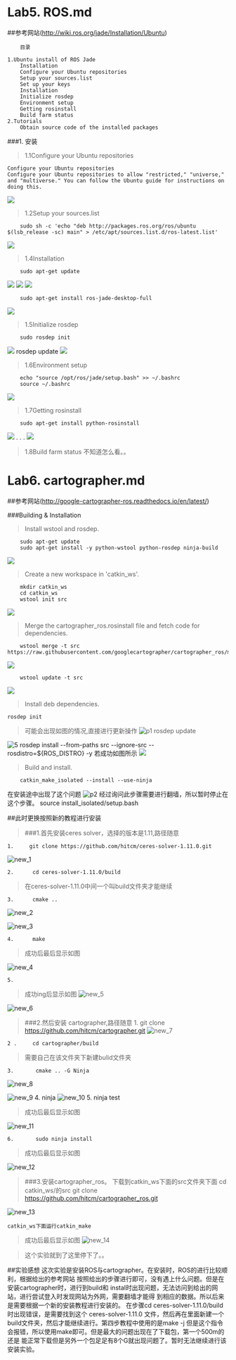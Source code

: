 # Lab5. ROS.md


##参考网站(http://wiki.ros.org/jade/Installation/Ubuntu)

        目录

    1.Ubuntu install of ROS Jade
        Installation
        Configure your Ubuntu repositories
        Setup your sources.list
        Set up your keys
        Installation
        Initialize rosdep
        Environment setup
        Getting rosinstall
        Build farm status
    2.Tutorials
        Obtain source code of the installed packages
 

###1. 安装
>1.1Configure your Ubuntu repositories
    
    Configure your Ubuntu repositories
    Configure your Ubuntu repositories to allow "restricted," "universe," 
    and "multiverse." You can follow the Ubuntu guide for instructions on
    doing this.
![](https://github.com/Crazy-Jesse/ES2016_14353110/blob/master/DOL/lab5ROS/1.PNG)
>1.2Setup your sources.list

        sudo sh -c 'echo "deb http://packages.ros.org/ros/ubuntu $(lsb_release -sc) main" > /etc/apt/sources.list.d/ros-latest.list'
![](https://github.com/Crazy-Jesse/ES2016_14353110/blob/master/DOL/lab5ROS/2.PNG)
    
>1.4Installation
      
        sudo apt-get update
![](https://github.com/Crazy-Jesse/ES2016_14353110/blob/master/DOL/lab5ROS/3.PNG)
![](https://github.com/Crazy-Jesse/ES2016_14353110/blob/master/DOL/lab5ROS/4.PNG)
![](https://github.com/Crazy-Jesse/ES2016_14353110/blob/master/DOL/lab5ROS/5.PNG)
    
        sudo apt-get install ros-jade-desktop-full
![](https://github.com/Crazy-Jesse/ES2016_14353110/blob/master/DOL/lab5ROS/6.PNG)
    
>1.5Initialize rosdep

        sudo rosdep init
![](https://github.com/Crazy-Jesse/ES2016_14353110/blob/master/DOL/lab5ROS/7.PNG)
        rosdep update
![](https://github.com/Crazy-Jesse/ES2016_14353110/blob/master/DOL/lab5ROS/8.PNG)
         
>1.6Environment setup

        echo "source /opt/ros/jade/setup.bash" >> ~/.bashrc
        source ~/.bashrc
![](https://github.com/Crazy-Jesse/ES2016_14353110/blob/master/DOL/lab5ROS/9.PNG)
     
>1.7Getting rosinstall

        sudo apt-get install python-rosinstall
![](https://github.com/Crazy-Jesse/ES2016_14353110/blob/master/DOL/lab5ROS/10.PNG)
     .
     .
     .
![](https://github.com/Crazy-Jesse/ES2016_14353110/blob/master/DOL/lab5ROS/11.PNG)
     
>1.8Build farm status
        不知道怎么看。。


# Lab6. cartographer.md


##参考网站(http://google-cartographer-ros.readthedocs.io/en/latest/)

       

###Building & Installation
> Install wstool and rosdep.

        sudo apt-get update
        sudo apt-get install -y python-wstool python-rosdep ninja-build
![](https://github.com/Crazy-Jesse/ES2016_14353110/blob/master/DOL/lab6Cartographer/1.PNG)
> Create a new workspace in 'catkin_ws'.

        mkdir catkin_ws
        cd catkin_ws
        wstool init src
![](https://github.com/Crazy-Jesse/ES2016_14353110/blob/master/DOL/lab6Cartographer/2.PNG)

> Merge the cartographer_ros.rosinstall file and fetch code for dependencies.

        wstool merge -t src https://raw.githubusercontent.com/googlecartographer/cartographer_ros/master/cartographer_ros.rosinstall
![](https://github.com/Crazy-Jesse/ES2016_14353110/blob/master/DOL/lab6Cartographer/3.PNG)
    
        wstool update -t src
![](https://github.com/Crazy-Jesse/ES2016_14353110/blob/master/DOL/lab6Cartographer/4.PNG)

> Install deb dependencies.

    rosdep init
>可能会出现如图的情况,直接进行更新操作
![p1](https://github.com/Crazy-Jesse/ES2016_14353110/blob/master/DOL/lab6Cartographer/p1.PNG)
        rosdep update
    
![5](https://github.com/Crazy-Jesse/ES2016_14353110/blob/master/DOL/lab6Cartographer/5.PNG)
        rosdep install --from-paths src --ignore-src --rosdistro=${ROS_DISTRO} -y
    若成功如图所示
![](https://github.com/Crazy-Jesse/ES2016_14353110/blob/master/DOL/lab6Cartographer/6.PNG)

> Build and install.

        catkin_make_isolated --install --use-ninja
在安装途中出现了这个问题
![p2](https://github.com/Crazy-Jesse/ES2016_14353110/blob/master/DOL/lab6Cartographer/7.PNG)
经过询问此步骤需要进行翻墙，所以暂时停止在这个步骤。
        source install_isolated/setup.bash
        
##此时更换按照新的教程进行安装
>###1.首先安装ceres solver，选择的版本是1.11,路径随意

    1.     git clone https://github.com/hitcm/ceres-solver-1.11.0.git
![new_1](https://github.com/Crazy-Jesse/ES2016_14353110/blob/master/DOL/lab6Cartographer/new_1.PNG)

    2.      cd ceres-solver-1.11.0/build
>在ceres-solver-1.11.0中间一个叫build文件夹才能继续
   
    3.      cmake ..
![new_2](https://github.com/Crazy-Jesse/ES2016_14353110/blob/master/DOL/lab6Cartographer/new_2.PNG)

![new_3](https://github.com/Crazy-Jesse/ES2016_14353110/blob/master/DOL/lab6Cartographer/new_3.PNG)
   
    4.      make 
>成功后最后显示如图

![new_4](https://github.com/Crazy-Jesse/ES2016_14353110/blob/master/DOL/lab6Cartographer/new_4.PNG)

    5.      
>成功ing后显示如图
![new_5](https://github.com/Crazy-Jesse/ES2016_14353110/blob/master/DOL/lab6Cartographer/new_5.PNG)

![new_6](https://github.com/Crazy-Jesse/ES2016_14353110/blob/master/DOL/lab6Cartographer/new_6.PNG)

>###2.然后安装 cartographer,路径随意
    1.      git clone https://github.com/hitcm/cartographer.git
![new_7](https://github.com/Crazy-Jesse/ES2016_14353110/blob/master/DOL/lab6Cartographer/new_7.PNG)
    
    2 .     cd cartographer/build 
>需要自己在该文件夹下新建bulid文件夹

    3.       cmake .. -G Ninja 
![new_8](https://github.com/Crazy-Jesse/ES2016_14353110/blob/master/DOL/lab6Cartographer/new_8.PNG)

![new_9](https://github.com/Crazy-Jesse/ES2016_14353110/blob/master/DOL/lab6Cartographer/new_9.PNG)
    4.       ninja 
![new_10](https://github.com/Crazy-Jesse/ES2016_14353110/blob/master/DOL/lab6Cartographer/new_10.PNG)
    5.       ninja test 
>成功后最后显示如图

![new_11](https://github.com/Crazy-Jesse/ES2016_14353110/blob/master/DOL/lab6Cartographer/new_11.PNG)
    
    6.       sudo ninja install 
    
>成功后最后显示如图

![new_12](https://github.com/Crazy-Jesse/ES2016_14353110/blob/master/DOL/lab6Cartographer/new_12.PNG)

>###3.安装cartographer_ros。
>下载到catkin_ws下面的src文件夹下面 
    cd catkin_ws/的src
    git clone https://github.com/hitcm/cartographer_ros.git
    
![new_13](https://github.com/Crazy-Jesse/ES2016_14353110/blob/master/DOL/lab6Cartographer/new_13.PNG)

    catkin_ws下面运行catkin_make
    
>成功后最后显示如图
![new_14](https://github.com/Crazy-Jesse/ES2016_14353110/blob/master/DOL/lab6Cartographer/new_14.PNG)

>这个实验就到了这里停下了。。

##实验感想
        这次实验是安装ROS与cartographer。在安装时，ROS的进行比较顺利，根据给出的参考网站
    按照给出的步骤进行即可，没有遇上什么问题。但是在安装cartographer时，进行到build和
    instal时出现问题，无法访问到给出的网站，进行尝试登入时发现网站为外网，需要翻墙才能得
    到相应的数据。所以后来是需要根据一个新的安装教程进行安装的。
        在步骤cd ceres-solver-1.11.0/build时出现错误，是需要找到这个 ceres-solver-1.11.0
    文件，然后再在里面新建一个build文件夹，然后才能继续进行。第四步教程中使用的是make -j
    但是这个指令会报错，所以使用make即可。但是最大的问题出现在了下载包，第一个500m的还是
    能正常下载但是另外一个包足足有8个G就出现问题了。暂时无法继续进行该安装实验。
